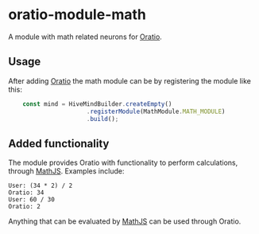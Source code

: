 # oratio-module-math

A module with math related neurons for [Oratio](https://github.com/OFTechLabs/oratio).

## Usage

After adding [Oratio](https://github.com/OFTechLabs/oratio) the math module can be by registering the module like this:

```typescript
    const mind = HiveMindBuilder.createEmpty()
                      .registerModule(MathModule.MATH_MODULE)
                      .build();
```

## Added functionality

The module provides Oratio with functionality to perform calculations, through [MathJS](https://github.com/josdejong/mathjs). Examples include:

```
User: (34 * 2) / 2
Oratio: 34
User: 60 / 30
Oratio: 2
```
Anything that can be evaluated by [MathJS](https://github.com/josdejong/mathjs) can be used through Oratio.